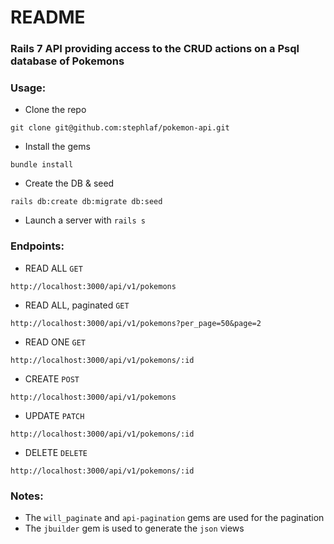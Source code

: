 # README

### Rails 7 API providing access to the CRUD actions on a Psql database of Pokemons

### Usage:
- Clone the repo
```
git clone git@github.com:stephlaf/pokemon-api.git
```
- Install the gems
```
bundle install
```
- Create the DB & seed
```
rails db:create db:migrate db:seed
```
- Launch a server with `rails s`

### Endpoints:
- READ ALL `GET`
```
http://localhost:3000/api/v1/pokemons
```
- READ ALL, paginated `GET`
```
http://localhost:3000/api/v1/pokemons?per_page=50&page=2
```
- READ ONE `GET`
```
http://localhost:3000/api/v1/pokemons/:id
```
- CREATE `POST`
```
http://localhost:3000/api/v1/pokemons
```
- UPDATE `PATCH`
```
http://localhost:3000/api/v1/pokemons/:id
```
- DELETE `DELETE`
```
http://localhost:3000/api/v1/pokemons/:id
```

### Notes:
- The `will_paginate` and `api-pagination` gems are used for the pagination
- The `jbuilder` gem is used to generate the `json` views
